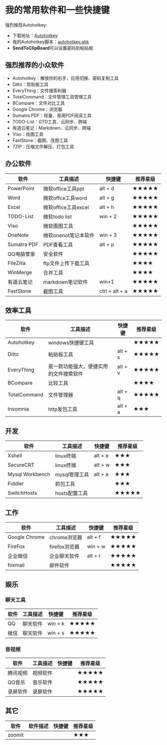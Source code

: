 # 我的常用软件和一些快捷键

强烈推荐Autohotkey:
  + 下载地址：[Autohotkey](https://www.autohotkey.com/download/ahk-install.exe)
  + 我的Autohotkey脚本：[autohotkey.ahk](./autohotkey.ahk)
  + **SendToClipBoard**可以设置密码到粘贴板

## 强烈推荐的小众软件
+ Autohotkey：解放你的右手，应用切换、密码复制工具
+ Ditto：剪贴板工具
+ EveryThing：文件搜索利器
+ TotalCommand：文件管理工具管理工具
+ BCompare：文件对比工具
+ Google Chrome：浏览器
+ Sumatra PDF：轻量、易用PDF阅读工具
+ TODO-List：GTD工具、云同步、跨端
+ 有道云笔记：Markdown、云同步、跨端
+ Viso：绘图工具
+ FastStone：截图、改图工具
+ 7ZIP：压缩文件解压、打包工具

## 办公软件
|软件|工具描述|快捷键|推荐星级|
|----|----|----|----|
|PowerPoint|微软office工具ppt|alt + d|★★★★★|
|Word|微软offce工具word|alt + g|★★★★★|
|Excel|微软office工具excel|alt + h|★★★★★|
|TODO-List|微软todo list|win + 2|★★★★★|
|Viso|微软画图工具||★★★★★|
|OneNote|微软onenot笔记本软件|win + 3|★★★★★|
|Sumatra PDF|PDF查看工具|alt + p|★★★★★|
|QQ电脑管家|安全软件||★★★★★|
|FileZilla|ftp文件上传下载工具||★★★★|
|WinMerge|合并工具||★★★★|
|有道云笔记|markdown笔记软件|win+1|★★★★★|
|FastStone|截图工具|ctrl + alt + a|★★★★★|

## 效率工具

|软件|工具描述|快捷键|推荐星级|
|----|----|----|----|
|Autohotkey|windows快捷键工具||★★★★★|
|Ditto|粘贴板工具|alt + s|★★★★★|
|EveryThing|是一款功能强大，便捷实用的文件搜索软件|alt + v|★★★★★|
|BCompare|比较工具||★★★★|
|TotalCommand|文件管理器|alt + q|★★★★★|
|Insomnia|http发包工具|alt + a|★★★|

## 开发
|软件|工具描述|快捷键|推荐星级|
|----|----|----|----|
|Xshell|linux终端|alt + e|★★★|
|SecureCRT|linux终端|alt + w|★★★|
|Mysql Workbench|mysql管理工具|alt + a|★★★|
|Fiddler|抓包工具||★★★|
|SwitchHosts|hosts配置工具||★★★★★|

## 工作

|软件|工具描述|快捷键|推荐星级|
|----|----|----|----|
|Google Chrome|chrome浏览器|alt + f|★★★★★|
|FireFox|firefox浏览器|win + w|★★★★★|
|企业微信|企业聊天软件|alt + r|★★★★★|
|foxmail|邮件软件||★★★★★|

## 娱乐

### 聊天工具
|软件|工具描述|快捷键|推荐星级|
|----|----|----|----|
|QQ|聊天软件|win + k|★★★★★|
|微信| 聊天软件|win + s|★★★★★|

### 音视频
|软件|工具描述|快捷键|推荐星级|
|----|----|----|----|
|腾讯视频|视频软件||★★★★★|
|QQ音乐|音乐软件||★★★★★|
|录屏软件|录屏软件||★★★★★|

## 其它
|软件|软件描述|快捷键|推荐星级|
|----|----|----|----|
|zoomit|||★★★|

